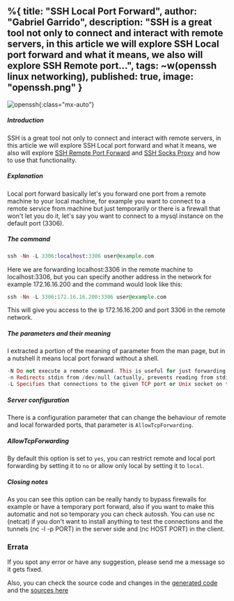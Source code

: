%{
  title: "SSH Local Port Forward",
  author: "Gabriel Garrido",
  description: "SSH is a great tool not only to connect and interact with remote servers, in this article we will
  explore SSH Local port forward and what it means, we also will explore SSH Remote port...",
  tags: ~w(openssh linux networking),
  published: true,
  image: "openssh.png"
}
---

![openssh](/images/openssh.png){:class="mx-auto"}

##### **Introduction**
SSH is a great tool not only to connect and interact with remote servers, in this article we will explore SSH Local port forward and what it means, we also will explore [SSH Remote Port Forward](/blog/ssh_remote_port_forward) and [SSH Socks Proxy](/blog/ssh_socks_proxy) and how to use that functionality.

##### **Explanation**
Local port forward basically let's you forward one port from a remote machine to your local machine, for example you want to connect to a remote service from machine but just temporarily or there is a firewall that won't let you do it, let's say you want to connect to a mysql instance on the default port (3306).

##### **The command**
```elixir
ssh -Nn -L 3306:localhost:3306 user@example.com
```

Here we are forwarding localhost:3306 in the remote machine to localhost:3306, but you can specify another address in the network for example 172.16.16.200 and the command would look like this:

```elixir
ssh -Nn -L 3306:172.16.16.200:3306 user@example.com
```
This will give you access to the ip 172.16.16.200 and port 3306 in the remote network.

##### **The parameters and their meaning**
I extracted a portion of the meaning of parameter from the man page, but in a nutshell it means local port forward without a shell.
```elixir
-N Do not execute a remote command. This is useful for just forwarding ports.
-n Redirects stdin from /dev/null (actually, prevents reading from stdin). This must be used when ssh is run in the background.
-L Specifies that connections to the given TCP port or Unix socket on the local (client) host are to be forwarded to the given host and port, or Unix socket, on the remote side.
```

##### **Server configuration**
There is a configuration parameter that can change the behaviour of remote and local forwarded ports, that parameter is `AllowTcpForwarding`.

##### **AllowTcpForwarding**
By default this option is set to `yes`, you can restrict remote and local port forwarding by setting it to `no` or allow only local by setting it to `local`.

##### **Closing notes**
As you can see this option can be really handy to bypass firewalls for example or have a temporary port forward, also if you want to make this automatic and not so temporary you can check autossh. You can use nc (netcat) if you don't want to install anything to test the connections and the tunnels (nc -l -p PORT) in the server side and (nc HOST PORT) in the client.

### Errata
If you spot any error or have any suggestion, please send me a message so it gets fixed.

Also, you can check the source code and changes in the [generated code](https://github.com/kainlite/kainlite.github.io) and the [sources here](https://github.com/kainlite/blog)
